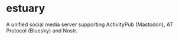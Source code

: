 # estuary
A unified social media server supporting ActivityPub (Mastodon), AT Protocol (Bluesky) and Nostr.
